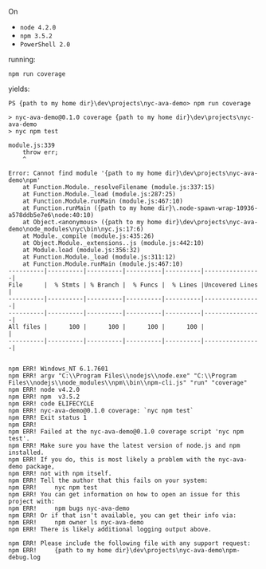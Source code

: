 On 
 - ``` node 4.2.0 ```
 - ``` npm 3.5.2 ```
 - ``` PowerShell 2.0 ```
  

running:

``` npm run coverage ```

yields:

```
PS {path to my home dir}\dev\projects\nyc-ava-demo> npm run coverage

> nyc-ava-demo@0.1.0 coverage {path to my home dir}\dev\projects\nyc-ava-demo
> nyc npm test

module.js:339
    throw err;
    ^

Error: Cannot find module '{path to my home dir}\dev\projects\nyc-ava-demo\npm'
    at Function.Module._resolveFilename (module.js:337:15)
    at Function.Module._load (module.js:287:25)
    at Function.Module.runMain (module.js:467:10)
    at Function.runMain ({path to my home dir}\.node-spawn-wrap-10936-a578ddb5e7e6\node:40:10)
    at Object.<anonymous> ({path to my home dir}\dev\projects\nyc-ava-demo\node_modules\nyc\bin\nyc.js:17:6)
    at Module._compile (module.js:435:26)
    at Object.Module._extensions..js (module.js:442:10)
    at Module.load (module.js:356:32)
    at Function.Module._load (module.js:311:12)
    at Function.Module.runMain (module.js:467:10)
----------|----------|----------|----------|----------|----------------|
File      |  % Stmts | % Branch |  % Funcs |  % Lines |Uncovered Lines |
----------|----------|----------|----------|----------|----------------|
----------|----------|----------|----------|----------|----------------|
All files |      100 |      100 |      100 |      100 |                |
----------|----------|----------|----------|----------|----------------|


npm ERR! Windows_NT 6.1.7601
npm ERR! argv "C:\\Program Files\\nodejs\\node.exe" "C:\\Program Files\\nodejs\\node_modules\\npm\\bin\\npm-cli.js" "run" "coverage"
npm ERR! node v4.2.0
npm ERR! npm  v3.5.2
npm ERR! code ELIFECYCLE
npm ERR! nyc-ava-demo@0.1.0 coverage: `nyc npm test`
npm ERR! Exit status 1
npm ERR!
npm ERR! Failed at the nyc-ava-demo@0.1.0 coverage script 'nyc npm test'.
npm ERR! Make sure you have the latest version of node.js and npm installed.
npm ERR! If you do, this is most likely a problem with the nyc-ava-demo package,
npm ERR! not with npm itself.
npm ERR! Tell the author that this fails on your system:
npm ERR!     nyc npm test
npm ERR! You can get information on how to open an issue for this project with:
npm ERR!     npm bugs nyc-ava-demo
npm ERR! Or if that isn't available, you can get their info via:
npm ERR!     npm owner ls nyc-ava-demo
npm ERR! There is likely additional logging output above.

npm ERR! Please include the following file with any support request:
npm ERR!     {path to my home dir}\dev\projects\nyc-ava-demo\npm-debug.log
```